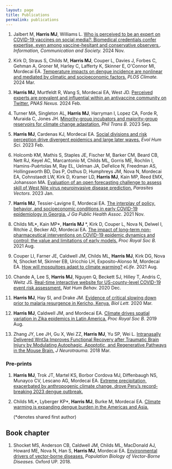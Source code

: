 ```yaml
---
layout: page
title: Publications 
permalink: publications
---
```

1. Jalbert M, **Harris MJ**, Williams L. [Who is perceived to be an expert on COVID-19 vaccines on social media?: Biomedical credentials confer expertise, even among vaccine-hesitant and conservative observers.](https://doi.org/10.1080/1369118X.2024.2436001). *Information, Communication and Society.* 2024 Nov.
   
12.  Kirk D, Straus S, Childs M, **Harris MJ**, Couper L, Davies J, Forbes C, Gehman A, Groner M, Harley C, Lafferty K, Skinner E, O'Connor MI, Mordecai EA. [Temperature impacts on dengue incidence are nonlinear and mediated by climatic and socioeconomic factors.](https://doi.org/10.1371/journal.pclm.0000152) *PLOS Climate.* 2024 Mar.

11.  **Harris MJ**, Murtfeldt R, Wang S, Mordecai EA, West JD. [Perceived experts are prevalent and influential within an antivaccine community on Twitter.](https://academic.oup.com/pnasnexus/article/3/2/pgae007/7601415?login=false) *PNAS Nexus.* 2024 Feb.

10.  Turner MA, Singleton AL, **Harris MJ**, Harryman I, Lopez CA, Forde R, Muraida C, Jones JH. [Minority-group incubators and majority-group reservoirs for climate change adaptation.](https://doi.org/10.31235/osf.io/28eaj) *Phil Trans B*. 2023 Sep.

9.  **Harris MJ**, Cardenas KJ, Mordecai EA. [Social divisions and risk perception drive divergent epidemics and large later waves.](https://doi.org/10.1017/ehs.2023.2) *Evol Hum Sci*. 2023 Feb.

8.  Holcomb KM, Mathis S, Staples JE, Fischer M, Barker CM, Beard CB, Nett RJ, Keyel AC, Marcantonio M, Childs ML, Gorris ME, Rochlin I, Hamins-Puértolas M, Ray EL, Uelman JA, DeFelice N, Freedman AS, Hollingsworth BD, Das P, Osthus D, Humphreys JM, Nova N, Mordecai EA, Cohnstaedt LW, Kirk D, Kramer LD, **Harris MJ**, Kain MP, Reed EMX, Johansson MA. [Evaluation of an open forecasting challenge to assess skill of West Nile virus neuroinvasive disease prediction.](https://doi.org/10.21203/rs.3.rs-1992050/v1) *Parasites Vectors*. 2023 Jan.

7.  **Harris MJ**, Tessier-Lavigne E, Mordecai EA. [The interplay of policy, behavior, and socioeconomic conditions in early COVID-19 epidemiology in Georgia.](https://digitalcommons.georgiasouthern.edu/jgpha/vol8/iss2/4/) *J Ga Public Health Assoc*. 2021 Nov.

6.  Childs ML\*, Kain MP\*, **Harris MJ** \*, Kirk D, Couper L, Nova N, Delwel I, Ritchie J, Becker AD, Mordecai EA. [The impact of long-term non-pharmaceutical interventions on COVID-19 epidemic dynamics and control: the value and limitations of early models.](https://doi.org/10.1098/rspb.2021.0811) *Proc Royal Soc B.* 2021 Aug.

5.  Couper LI, Farner JE, Caldwell JM, Childs ML, **Harris MJ**, Kirk DG, Nova N, Shocket M, Skinner EB, Uricchio LH, Exposito-Alonso M, Mordecai EA. [How will mosquitoes adapt to climate warming?](doi.org/10.7554/eLife.69630) *eLife*. 2021 Aug.

4.  Chande A, Lee S, **Harris MJ**, Nguyen Q, Beckett SJ, Hilley T, Andris C, Weitz JS. [Real-time interactive website for US-county-level COVID-19 event risk assessment.](https://doi.org/10.1038/s41562-020-01000-9) *Nat Hum Behav.* 2020 Dec.

3. **Harris MJ**, Hay SI, and Drake JM. [Evidence of critical slowing down prior to malaria resurgence in Kericho, Kenya.](https://doi.org/10.1098/rsbl.2019.0713) *Biol Lett.* 2020 Mar.

2. **Harris MJ**, Caldwell JM, and Mordecai EA. [Climate drives spatial variation in Zika epidemics in Latin America.](https://doi.org/10.1098/rspb.2019.1578) *Proc Royal Soc B*. 2019 Aug.

1. Zhang JY, Lee JH, Gu X, Wei ZZ, **Harris MJ**, Yu SP, Wei L. [Intranasally Delivered Wnt3a Improves Functional Recovery after Traumatic Brain Injury by Modulating Autophagic, Apoptotic, and Regenerative Pathways in the Mouse Brain.](https://doi.org/10.1089/neu.2016.4871) *J Neurotrauma.* 2018 Mar.

### Pre-prints

1. **Harris MJ**, Trok JT, Martel KS, Borbor Cordova MJ, Diffenbaugh NS, Munayco CV, Lescano AG, Mordecai EA. [Extreme precipitation, exacerbated by anthropogenic climate change, drove Peru’s record-breaking 2023 dengue outbreak.](https://doi.org/10.1101/2024.10.23.24309838)
   
2.  Childs ML\*, Lyberger KP\*, **Harris MJ**, Burke M, Mordecai EA. [Climate warming is expanding dengue burden in the Americas and Asia.](https://doi.org/10.1101/2024.01.08.24301015)

    (\*denotes shared first author)
    
## Book chapter

1. Shocket MS, Anderson CB, Caldwell JM, Childs ML, MacDonald AJ, Howard ME, Nova N, Han S, **Harris MJ**, Mordecai EA. [Environmental drivers of vector-borne diseases.](https://doi.org/10.1093/oso/9780198853244.001.0001) *Population Biology of Vector-Borne Diseases.* Oxford UP. 2018.
